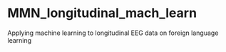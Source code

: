 # MMN_longitudinal_mach_learn
Applying machine learning to longitudinal EEG data on foreign language learning
